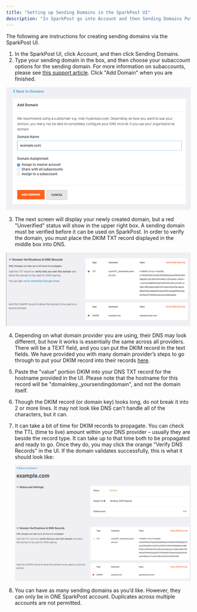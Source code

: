 ```yaml
---
title: "Setting up Sending Domains in the SparkPost UI"
description: "In SparkPost go into Account and then Sending Domains Put in your Domain Name leaving off the http s and click on Add Domain When you get to the next screen you will see that your domain has been created but now you will see little notifications that your..."
---
```


The following are instructions for creating sending domains via the SparkPost UI.

1. In the SparkPost UI, click Account, and then click Sending Domains.
1. Type your sending domain in the box, and then choose your subaccount options for the sending domain. For more information on subaccounts, please see [this support article](https://www.sparkpost.com/docs/user-guide/subaccounts/). Click "Add Domain" when you are finished. 

![](media/setting-up-domains/sending-domains-subaccounts-2.png)

3. The next screen will display your newly created domain, but a red "Unverified" status will show in the upper right box. A sending domain must be verified before it can be used on SparkPost. In order to verify the domain, you must place the DKIM TXT record displayed in the middle box into DNS.

![](media/setting-up-domains/sending-domains-verification.png)

4. Depending on what domain provider you are using, their DNS may look different, but how it works is essentially the same across all providers. There will be a TEXT field, and you can put the DKIM record in the text fields. We have provided you with many domain provider’s steps to go through to put your DKIM record into their records [here](https://www.sparkpost.com/docs/getting-started/getting-started-sparkpost/#prerequisites).

4. Paste the "value" portion DKIM into your DNS TXT record for the hostname provided in the UI. Please note that the hostname for this record will be "domainkey._yoursendingdomain", and not the domain itself.

4. Though the DKIM record (or domain key) looks long, do not break it into 2 or more lines. It may not look like DNS can't handle all of the characters, but it can.

4. It can take a bit of time for DKIM records to propagate. You can check the TTL (time to live) amount within your DNS provider – usually they are beside the record type. It can take up to that time both to be propagated and ready to go. Once they do, you may click the orange "Verify DNS Records" in the UI. If the domain validates successfully, this is what it should look like:

    ![](media/setting-up-domains/sending-domain-complete.png)

1. You can have as many sending domains as you’d like. However, they can only be in ONE SparkPost account. Duplicates across multiple accounts are not permitted.
